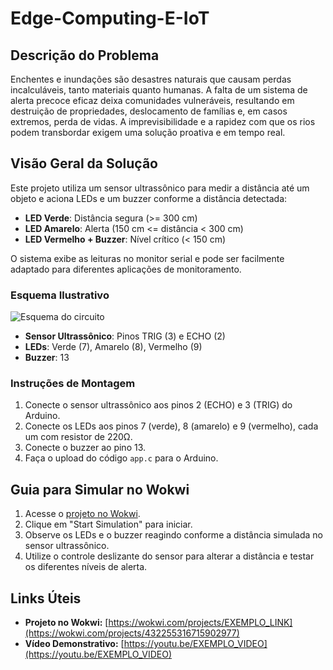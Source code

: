 # Edge-Computing-E-IoT

## Descrição do Problema

Enchentes e inundações são desastres naturais que causam perdas incalculáveis, tanto materiais quanto humanas. A falta de um sistema de alerta precoce eficaz deixa comunidades vulneráveis, resultando em destruição de propriedades, deslocamento de famílias e, em casos extremos, perda de vidas. A imprevisibilidade e a rapidez com que os rios podem transbordar exigem uma solução proativa e em tempo real.

## Visão Geral da Solução

Este projeto utiliza um sensor ultrassônico para medir a distância até um objeto e aciona LEDs e um buzzer conforme a distância detectada:

- **LED Verde**: Distância segura (>= 300 cm)
- **LED Amarelo**: Alerta (150 cm <= distância < 300 cm)
- **LED Vermelho + Buzzer**: Nível crítico (< 150 cm)

O sistema exibe as leituras no monitor serial e pode ser facilmente adaptado para diferentes aplicações de monitoramento.

### Esquema Ilustrativo

![Esquema do circuito](https://imgur.com/gallery/projeto-medidor-do-n-vel-de-gua-nVdkPVp#DlYtLo1)

- **Sensor Ultrassônico**: Pinos TRIG (3) e ECHO (2)
- **LEDs**: Verde (7), Amarelo (8), Vermelho (9)
- **Buzzer**: 13

### Instruções de Montagem

1. Conecte o sensor ultrassônico aos pinos 2 (ECHO) e 3 (TRIG) do Arduino.
2. Conecte os LEDs aos pinos 7 (verde), 8 (amarelo) e 9 (vermelho), cada um com resistor de 220Ω.
3. Conecte o buzzer ao pino 13.
4. Faça o upload do código `app.c` para o Arduino.

## Guia para Simular no Wokwi

1. Acesse o [projeto no Wokwi](https://wokwi.com/projects/432255316715902977).
2. Clique em "Start Simulation" para iniciar.
3. Observe os LEDs e o buzzer reagindo conforme a distância simulada no sensor ultrassônico.
4. Utilize o controle deslizante do sensor para alterar a distância e testar os diferentes níveis de alerta.

## Links Úteis

- **Projeto no Wokwi:** [https://wokwi.com/projects/EXEMPLO_LINK](https://wokwi.com/projects/432255316715902977)
- **Vídeo Demonstrativo:** [https://youtu.be/EXEMPLO_VIDEO](https://youtu.be/EXEMPLO_VIDEO)
